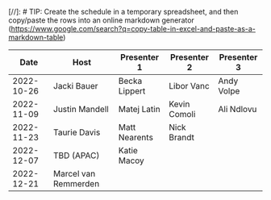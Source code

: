 [//]: # TIP: Create the schedule in a temporary spreadsheet, and then copy/paste the rows into an online markdown generator (https://www.google.com/search?q=copy-table-in-excel-and-paste-as-a-markdown-table)

| Date       | Host                        | Presenter 1     | Presenter 2     | Presenter 3      | 
| ---------- | --------------------------- | --------------- | --------------- | ---------------- | 
| 2022-10-26 | Jacki Bauer                 | Becka Lippert   | Libor Vanc      | Andy Volpe       | 
| 2022-11-09 | Justin Mandell              | Matej Latin     | Kevin Comoli    | Ali Ndlovu       | 
| 2022-11-23 | Taurie Davis                | Matt Nearents   | Nick Brandt     |                  | 
| 2022-12-07 | TBD (APAC)                  | Katie Macoy     |                 |                  | 
| 2022-12-21 | Marcel van Remmerden        |                 |                 |                  | 
